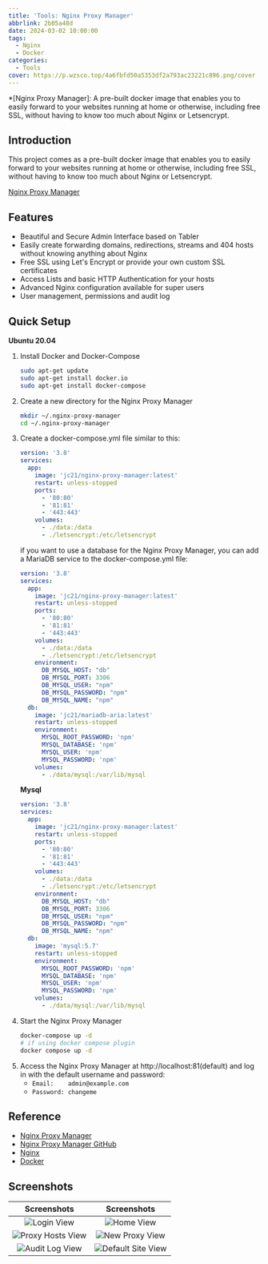 ```yaml
---
title: 'Tools: Nginx Proxy Manager'
abbrlink: 2b05a48d
date: 2024-03-02 10:00:00
tags:
  - Nginx
  - Docker
categories:
  - Tools
cover: https://p.wzsco.top/4a6fbfd50a5353df2a793ac23221c896.png/cover
---
```


*[Nginx Proxy Manager]: A pre-built docker image that enables you to easily forward to your websites running at home or otherwise, including free SSL, without having to know too much about Nginx or Letsencrypt.

## Introduction

This project comes as a pre-built docker image that enables you to easily forward to your websites running at home or
otherwise, including free SSL, without having to know too much about Nginx or Letsencrypt.

[Nginx Proxy Manager](https://github.com/jc21/nginx-proxy-manager)

## Features

* Beautiful and Secure Admin Interface based on Tabler
* Easily create forwarding domains, redirections, streams and 404 hosts without knowing anything about Nginx
* Free SSL using Let's Encrypt or provide your own custom SSL certificates
* Access Lists and basic HTTP Authentication for your hosts
* Advanced Nginx configuration available for super users
* User management, permissions and audit log

## Quick Setup

**Ubuntu 20.04**

1. Install Docker and Docker-Compose
   ```bash
   sudo apt-get update
   sudo apt-get install docker.io
   sudo apt-get install docker-compose
   ```
2. Create a new directory for the Nginx Proxy Manager
   ```bash
   mkdir ~/.nginx-proxy-manager
   cd ~/.nginx-proxy-manager
   ```
3. Create a docker-compose.yml file similar to this:
    ```yaml
    version: '3.8'
    services:
      app:
        image: 'jc21/nginx-proxy-manager:latest'
        restart: unless-stopped
        ports:
          - '80:80'
          - '81:81'
          - '443:443'
        volumes:
          - ./data:/data
          - ./letsencrypt:/etc/letsencrypt
    ```
   if you want to use a database for the Nginx Proxy Manager, you can add a MariaDB service to the docker-compose.yml
   file:
   ```yaml
   version: '3.8'
   services:
     app:
       image: 'jc21/nginx-proxy-manager:latest'
       restart: unless-stopped
       ports:
         - '80:80'
         - '81:81'
         - '443:443'
       volumes:
         - ./data:/data
         - ./letsencrypt:/etc/letsencrypt
       environment:
         DB_MYSQL_HOST: "db"
         DB_MYSQL_PORT: 3306
         DB_MYSQL_USER: "npm"
         DB_MYSQL_PASSWORD: "npm"
         DB_MYSQL_NAME: "npm"
     db:
       image: 'jc21/mariadb-aria:latest'
       restart: unless-stopped
       environment:
         MYSQL_ROOT_PASSWORD: 'npm'
         MYSQL_DATABASE: 'npm'
         MYSQL_USER: 'npm'
         MYSQL_PASSWORD: 'npm'
       volumes:
         - ./data/mysql:/var/lib/mysql
   ```
   **Mysql**
   ```yaml
   version: '3.8'
   services:
     app:
       image: 'jc21/nginx-proxy-manager:latest'
       restart: unless-stopped
       ports:
         - '80:80'
         - '81:81'
         - '443:443'
       volumes:
         - ./data:/data
         - ./letsencrypt:/etc/letsencrypt
       environment:
         DB_MYSQL_HOST: "db"
         DB_MYSQL_PORT: 3306
         DB_MYSQL_USER: "npm"
         DB_MYSQL_PASSWORD: "npm"
         DB_MYSQL_NAME: "npm"
     db:
       image: 'mysql:5.7'
       restart: unless-stopped
       environment:
         MYSQL_ROOT_PASSWORD: 'npm'
         MYSQL_DATABASE: 'npm'
         MYSQL_USER: 'npm'
         MYSQL_PASSWORD: 'npm'
       volumes:
         - ./data/mysql:/var/lib/mysql
   ```
4. Start the Nginx Proxy Manager
   ```bash
   docker-compose up -d
   # if using docker compose plugin
   docker compose up -d
   ```
5. Access the Nginx Proxy Manager at http://localhost:81(default) and log in with the default username and password:
    - `Email:    admin@example.com`
    - `Password: changeme`

## Reference

- [Nginx Proxy Manager](https://nginxproxymanager.com/)
- [Nginx Proxy Manager GitHub](https://github.com/jc21/nginx-proxy-manager)
- [Nginx](https://www.nginx.com/)
- [Docker](https://www.docker.com/)

## Screenshots

|                                      Screenshots                                      |                                      Screenshots                                       |
|:-------------------------------------------------------------------------------------:|:--------------------------------------------------------------------------------------:|
|    ![Login View](https://p.wzsco.top/6f05522d0daa87e420d10e28b65a6ebe.png/blogimg)    |     ![Home View](https://p.wzsco.top/09f7e8ba13575825f987435c415ff834.png/blogimg)     |
| ![Proxy Hosts View](https://p.wzsco.top/0c686ec680575d12b1921a6a34ff06b9.png/blogimg) |  ![New Proxy View](https://p.wzsco.top/5538a9f745a8d513a4c6e70b39478aaa.png/blogimg)   |
|  ![Audit Log View](https://p.wzsco.top/11323c33e303badb222a25f9e0b316b7.png/blogimg)  | ![Default Site View](https://p.wzsco.top/2b831c14fbfbf7dd6d4a83190fbc7e9c.png/blogimg) |